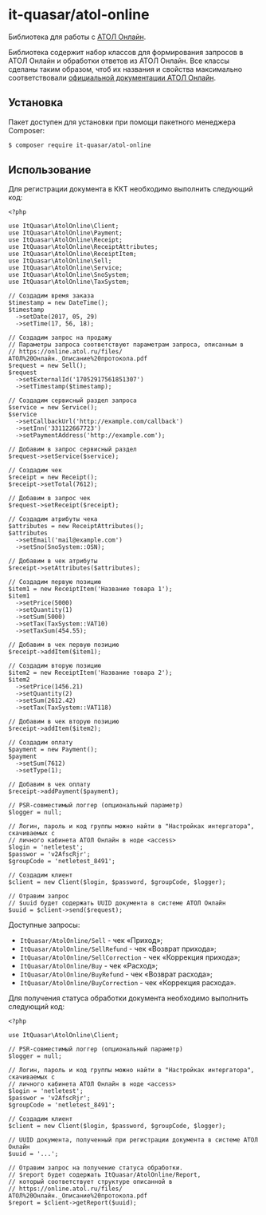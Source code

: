 # it-quasar/atol-online

Библиотека для работы с [АТОЛ Онлайн](https://online.atol.ru/).

Библиотека содержит набор классов для формирования запросов в АТОЛ Онлайн и обработки ответов из АТОЛ Онлайн.
Все классы сделаны таким образом, чтоб их названия и свойства максимально соответствовали [официальной документации
АТОЛ Онлайн](https://online.atol.ru/files/%D0%90%D0%A2%D0%9E%D0%9B%20%D0%9E%D0%BD%D0%BB%D0%B0%D0%B8%CC%86%D0%BD._%D0%9E%D0%BF%D0%B8%D1%81%D0%B0%D0%BD%D0%B8%D0%B5%20%D0%BF%D1%80%D0%BE%D1%82%D0%BE%D0%BA%D0%BE%D0%BB%D0%B0.pdf).

## Установка

Пакет доступен для установки при помощи пакетного менеджера Composer:

```.sh
$ composer require it-quasar/atol-online
```

## Использование

Для регистрации документа в ККТ необходимо выполнить следующий код:

```.php
<?php

use ItQuasar\AtolOnline\Client;
use ItQuasar\AtolOnline\Payment;
use ItQuasar\AtolOnline\Receipt;
use ItQuasar\AtolOnline\ReceiptAttributes;
use ItQuasar\AtolOnline\ReceiptItem;
use ItQuasar\AtolOnline\Sell;
use ItQuasar\AtolOnline\Service;
use ItQuasar\AtolOnline\SnoSystem;
use ItQuasar\AtolOnline\TaxSystem;

// Создадим время заказа
$timestamp = new DateTime();
$timestamp
  ->setDate(2017, 05, 29)
  ->setTime(17, 56, 18);
  
// Создадим запрос на продажу
// Параметры запроса соответствуют параметрам запроса, описанным в 
// https://online.atol.ru/files/АТОЛ%20Онлайн._Описание%20протокола.pdf
$request = new Sell();
$request
  ->setExternalId('17052917561851307')
  ->setTimestamp($timestamp);

// Создадим сервисный раздел запроса
$service = new Service();
$service
  ->setCallbackUrl('http://example.com/callback')
  ->setInn('331122667723')
  ->setPaymentAddress('http://example.com');

// Добавим в запрос сервисный раздел
$request->setService($service);

// Создадим чек
$receipt = new Receipt();
$receipt->setTotal(7612);

// Добавим в запрос чек
$request->setReceipt($receipt);

// Создадим атрибуты чека
$attributes = new ReceiptAttributes();
$attributes
  ->setEmail('mail@example.com')
  ->setSno(SnoSystem::OSN);

// Добавим в чек атрибуты
$receipt->setAttributes($attributes);

// Создадим первую позицию
$item1 = new ReceiptItem('Название товара 1');
$item1
  ->setPrice(5000)
  ->setQuantity(1)
  ->setSum(5000)
  ->setTax(TaxSystem::VAT10)
  ->setTaxSum(454.55);

// Добавим в чек первую позицию
$receipt->addItem($item1);

// Создадим вторую позицию
$item2 = new ReceiptItem('Название товара 2');
$item2
  ->setPrice(1456.21)
  ->setQuantity(2)
  ->setSum(2612.42)
  ->setTax(TaxSystem::VAT118)

// Добавим в чек вторую позицию
$receipt->addItem($item2);

// Создадим оплату
$payment = new Payment();
$payment
  ->setSum(7612)
  ->setType(1);

// Добавим в чек оплату
$receipt->addPayment($payment);

// PSR-совместимый логгер (опциональный параметр)
$logger = null;

// Логин, пароль и код группы можно найти в "Настройках интергатора", скачиваемых с 
// личного кабинета АТОЛ Онлайн в ноде <access>
$login = 'netletest';
$passwor = 'v2AfscRjr';
$groupCode = 'netletest_8491';

// Создадим клиент
$client = new Client($login, $password, $groupCode, $logger);

// Отравим запрос
// $uuid будет содержать UUID документа в системе АТОЛ Онлайн
$uuid = $client->send($request);
```

Доступные запросы:
* `ItQuasar/AtolOnline/Sell` - чек «Приход»;
* `ItQuasar/AtolOnline/SellRefund` - чек «Возврат прихода»;
* `ItQuasar/AtolOnline/SellCorrection` - чек «Коррекция прихода»;
* `ItQuasar/AtolOnline/Buy` - чек «Расход»;
* `ItQuasar/AtolOnline/BuyRefund` - чек «Возврат расхода»;
* `ItQuasar/AtolOnline/BuyCorrection` - чек «Коррекция расхода».


Для получения статуса обработки документа необходимо выполнить следующий код:

```.php
<?php

use ItQuasar\AtolOnline\Client;

// PSR-совместимый логгер (опциональный параметр)
$logger = null;

// Логин, пароль и код группы можно найти в "Настройках интергатора", скачиваемых с 
// личного кабинета АТОЛ Онлайн в ноде <access>
$login = 'netletest';
$passwor = 'v2AfscRjr';
$groupCode = 'netletest_8491';

// Создадим клиент
$client = new Client($login, $password, $groupCode, $logger);

// UUID документа, полученный при регистрации документа в системе АТОЛ Онлайн
$uuid = '...';

// Отравим запрос на получение статуса обработки.
// $report будет содержать ItQuasar/AtolOnline/Report,
// который соответствует структуре описанной в 
// https://online.atol.ru/files/АТОЛ%20Онлайн._Описание%20протокола.pdf
$report = $client->getReport($uuid);
```

